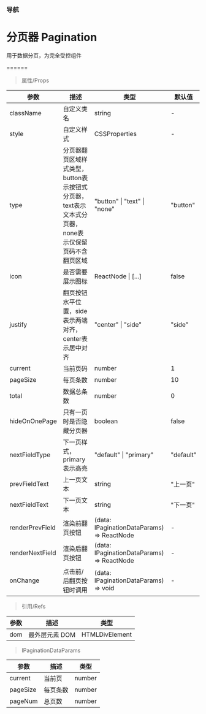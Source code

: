 ### 导航

# 分页器 Pagination

用于数据分页，为完全受控组件

======

> 属性/Props

|参数|描述|类型|默认值|
|----------|-------------|------|------|
|className|自定义类名|string|-|
|style|自定义样式|CSSProperties|-|
|type|分页器翻页区域样式类型，button表示按钮式分页器，text表示文本式分页器，none表示仅保留页码不含翻页区域|"button" \| "text" \| "none"|"button"|
|icon|是否需要展示图标|ReactNode \| \[\.\.\.\]|false|
|justify|翻页按钮水平位置，side表示两端对齐，center表示居中对齐|"center" \| "side"|"side"|
|current|当前页码|number|1|
|pageSize|每页条数|number|10|
|total|数据总条数|number|0|
|hideOnOnePage|只有一页时是否隐藏分页器|boolean|false|
|nextFieldType|下一页样式，primary表示高亮|"default" \| "primary"|"default"|
|prevFieldText|上一页文本|string|"上一页"|
|nextFieldText|下一页文本|string|"下一页"|
|renderPrevField|渲染前翻页按钮|(data: IPaginationDataParams) =\> ReactNode|-|
|renderNextField|渲染后翻页按钮|(data: IPaginationDataParams) =\> ReactNode|-|
|onChange|点击前/后翻页按钮时调用|(data: IPaginationDataParams) =\> void|-|

> 引用/Refs

|参数|描述|类型|
|----------|-------------|------|
|dom|最外层元素 DOM|HTMLDivElement|

> IPaginationDataParams

|参数|描述|类型|
|----------|-------------|------|
|current|当前页|number|
|pageSize|每页条数|number|
|pageNum|总页数|number|
